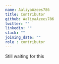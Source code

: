 ```yaml
---
name: AaliyaAzees786
title: Contributor
github: AaliyaAzees786
twitter: ""
linkedin: ""
slack: ""
joining_date: ""
role : contributor
---
```


Still waiting for this
